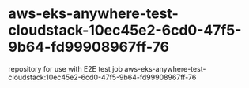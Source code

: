 # aws-eks-anywhere-test-cloudstack-10ec45e2-6cd0-47f5-9b64-fd99908967ff-76
repository for use with E2E test job aws-eks-anywhere-test-cloudstack:10ec45e2-6cd0-47f5-9b64-fd99908967ff-76

